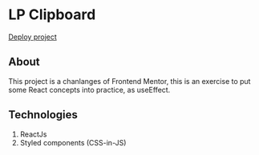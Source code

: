 # LP Clipboard

<a href='https://lp-clipboard-alvesphga.vercel.app/'>Deploy project</a>

## About

This project is a chanlanges of Frontend Mentor, this is an exercise to put some React concepts into practice, as useEffect.

## Technologies

<ol>
   <li>ReactJs</li>
   <li>Styled components (CSS-in-JS)</li>
</ol>

